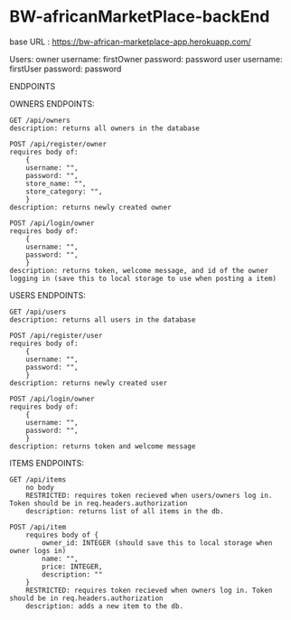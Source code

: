 # BW-africanMarketPlace-backEnd

base URL : https://bw-african-marketplace-app.herokuapp.com/

Users: 
owner
    username: firstOwner
    password: password
user 
    username: firstUser
    password: password

ENDPOINTS

OWNERS ENDPOINTS: 

    GET /api/owners
    description: returns all owners in the database
    
    POST /api/register/owner
    requires body of: 
        { 
        username: "",
        password: "",
        store_name: "",
        store_category: "",
        }
    description: returns newly created owner
    
    POST /api/login/owner
    requires body of: 
        { 
        username: "",
        password: "",
        }
    description: returns token, welcome message, and id of the owner logging in (save this to local storage to use when posting a item)
  
USERS ENDPOINTS:
  
    GET /api/users
    description: returns all users in the database
    
    POST /api/register/user
    requires body of: 
        { 
        username: "",
        password: "",
        }
    description: returns newly created user
    
    POST /api/login/owner
    requires body of: 
        { 
        username: "",
        password: "",
        }
    description: returns token and welcome message

ITEMS ENDPOINTS:

    GET /api/items
        no body
        RESTRICTED: requires token recieved when users/owners log in. Token should be in req.headers.authorization
        description: returns list of all items in the db. 

    POST /api/item 
        requires body of {
            owner_id: INTEGER (should save this to local storage when owner logs in)
            name: "",
            price: INTEGER,
            description: ""
        }
        RESTRICTED: requires token recieved when owners log in. Token should be in req.headers.authorization
        description: adds a new item to the db. 
